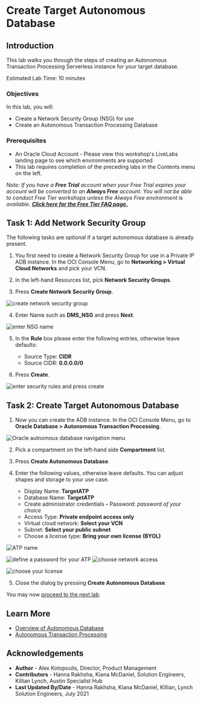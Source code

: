 # Create Target Autonomous Database

## Introduction

This lab walks you through the steps of creating an Autonomous Transaction Processing Serverless instance for your target database.

  [](youtube:c-DUIePFKco)

Estimated Lab Time: 10 minutes

### Objectives

In this lab, you will:
* Create a Network Security Group (NSG) for use
* Create an Autonomous Transaction Processing Database

### Prerequisites

* An Oracle Cloud Account - Please view this workshop's LiveLabs landing page to see which environments are supported
* This lab requires completion of the preceding labs in the Contents menu on the left.

*Note: If you have a **Free Trial** account when your Free Trial expires your account will be converted to an **Always Free** account. You will not be able to conduct Free Tier workshops unless the Always Free environment is available. **[Click here for the Free Tier FAQ page.](https://www.oracle.com/cloud/free/faq.html)***

## Task 1: Add Network Security Group

The following tasks are *optional* if a target autonomous database is already present.

1. You first need to create a Network Security Group for use in a Private IP ADB instance. In the OCI Console Menu, go to **Networking > Virtual Cloud Networks** and pick your VCN.

2. In the left-hand Resources list, pick **Network Security Groups**.

3. Press **Create Network Security Group**.

  ![create network security group](images/create-network-security-group.png)

4. Enter Name such as **DMS\_NSG** and press **Next**.

  ![enter NSG name](images/naming-nsg.png)

5. In the **Rule** box please enter the following entries, otherwise leave defaults:
    - Source Type: **CIDR**
    - Source CIDR: **0.0.0.0/0**

6. Press **Create**.

  ![enter security rules and press create](images/add-security-rules-nsg.png)

## Task 2: Create Target Autonomous Database

1. Now you can create the ADB instance. In the OCI Console Menu, go to **Oracle Database > Autonomous Transaction Processing**.

  ![Oracle autnomous database navigation menu](images/odb-to-atp.png)

2. Pick a compartment on the left-hand side **Compartment** list.

3. Press **Create Autonomous Database**.

4. Enter the following values, otherwise leave defaults. You can adjust shapes and storage to your use case.
    - Display Name: **TargetATP**
    - Database Name: **TargetATP**
    - Create administrator credentials – Password: *password of your choice*
    - Access Type: **Private endpoint access only**
    - Virtual cloud network: **Select your VCN**
    - Subnet: **Select your public subnet**
    - Choose a license type: **Bring your own license (BYOL)**

  ![ATP name](images/atp-name.png)

  ![define a password for your ATP](images/atp-password.png)
  ![choose network access](images/network-access.png)

  ![choose your license](images/license.png)

5. Close the dialog by pressing **Create Autonomous Database**.

You may now [proceed to the next lab](#next).

## Learn More

* [Overview of Autonomous Database](https://docs.oracle.com/en-us/iaas/Content/Database/Concepts/adboverview.htm)
* [Autonomous Transaction Processing](https://docs.oracle.com/en/cloud/paas/atp-cloud/index.html)

## Acknowledgements
* **Author** - Alex Kotopoulis, Director, Product Management
* **Contributors** -  Hanna Rakhsha, Kiana McDaniel, Solution Engineers, Killian Lynch, Austin Specialist Hub
* **Last Updated By/Date** - Hanna Rakhsha, Kiana McDaniel, Killian, Lynch Solution Engineers, July 2021
